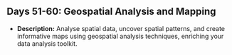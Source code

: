 ## Days 51-60: Geospatial Analysis and Mapping
- **Description:** Analyse spatial data, uncover spatial patterns, and create informative maps using geospatial analysis techniques, enriching your data analysis toolkit.
